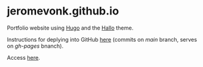 # jeromevonk.github.io

Portfolio website using [Hugo](https://gohugo.io/) and the [Hallo](https://themes.gohugo.io/themes/hallo-hugo) theme.

Instructions for deplying into GitHub [here](https://gohugo.io/hosting-and-deployment/hosting-on-github) (commits on *main* branch, serves on *gh-pages* bnanch).

Access [here](https://jeromevonk.github.io).
